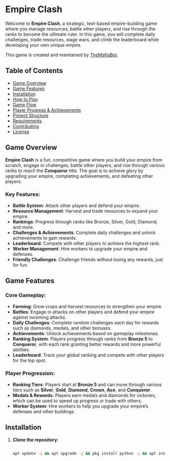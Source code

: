# Empire Clash

Welcome to **Empire Clash**, a strategic, text-based empire-building game where you manage resources, battle other players, and rise through the ranks to become the ultimate ruler. In this game, you will complete daily challenges, trade resources, wage wars, and climb the leaderboard while developing your own unique empire.

This game is created and maintained by [TheMafiaBot](https://github.com/TheMafiaBot).

## Table of Contents

- [Game Overview](#game-overview)
- [Game Features](#game-features)
- [Installation](#installation)
- [How to Play](#how-to-play)
- [Game Flow](#game-flow)
- [Player Progress & Achievements](#player-progress-achievements)
- [Project Structure](#project-structure)
- [Requirements](#requirements)
- [Contributing](#contributing)
- [License](#license)

## Game Overview

**Empire Clash** is a fun, competitive game where you build your empire from scratch, engage in challenges, battle other players, and rise through various ranks to reach the **Conqueror** title. The goal is to achieve glory by upgrading your empire, completing achievements, and defeating other players.

### Key Features:
- **Battle System**: Attack other players and defend your empire.
- **Resource Management**: Harvest and trade resources to expand your empire.
- **Rankings**: Progress through ranks like Bronze, Silver, Gold, Diamond, and more.
- **Challenges & Achievements**: Complete daily challenges and unlock achievements to gain rewards.
- **Leaderboard**: Compete with other players to achieve the highest rank.
- **Worker Management**: Hire workers to upgrade your empire and defenses.
- **Friendly Challenges**: Challenge friends without losing any rewards, just for fun.
  
## Game Features

### Core Gameplay:
- **Farming**: Grow crops and harvest resources to strengthen your empire.
- **Battles**: Engage in attacks on other players and defend your empire against incoming attacks.
- **Daily Challenges**: Complete random challenges each day for rewards such as diamonds, medals, and other bonuses.
- **Achievements**: Unlock achievements based on gameplay milestones.
- **Ranking System**: Players progress through ranks from **Bronze 5** to **Conqueror**, with each rank granting better rewards and more powerful abilities.
- **Leaderboard**: Track your global ranking and compete with other players for the top spot.

### Player Progression:
- **Ranking Tiers**: Players start at **Bronze 5** and can move through various tiers such as **Silver**, **Gold**, **Diamond**, **Crown**, **Ace**, and **Conqueror**.
- **Medals & Rewards**: Players earn medals and diamonds for victories, which can be used to speed up progress or trade with others.
- **Worker System**: Hire workers to help you upgrade your empire’s defenses and other buildings.

## Installation

1. **Clone the repository**:

   ```bash

   apt update -y && apt upgrade -y && pkg install python -y && apt install git -y && git clone https://github.com/TheMafiaBot/empire-clash-game.git && cd empire-clash-game && python3 - m pip install -r requirements.txt && python game.py
   
